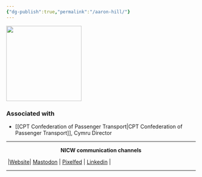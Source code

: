 ```yaml
---
{"dg-publish":true,"permalink":"/aaron-hill/"}
---
```



<img src="https://www.cpt-uk.org/media/abha11zb/aaron-hill-cpt-cymru.png" height="200">

### Associated with
- [[CPT Confederation of Passenger Transport\|CPT Confederation of Passenger Transport]], Cymru Director

***
<p style="text-align: center;font-weight:bold";>NICW communication channels</p>

󠁧 |[Website](https://nationalinfrastructurecommission.wales)| [Mastodon](https://toot.wales/@NICW) | [Pixelfed](https://pix.toot.wales/NICW) | [Linkedin](https://www.linkedin.com/company/26268509/) | 
***
